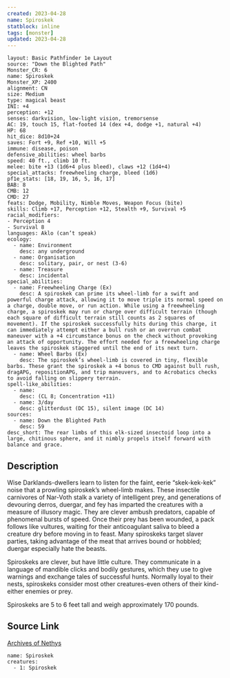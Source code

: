 ```yaml
---
created: 2023-04-28
name: Spiroskek
statblock: inline
tags: [monster]
updated: 2023-04-28
---
```

```statblock
layout: Basic Pathfinder 1e Layout
source: "Down the Blighted Path"
Monster_CR: 6
name: Spiroskek
Monster_XP: 2400
alignment: CN
size: Medium
type: magical beast
INI: +4
perception: +12
senses: darkvision, low-light vision, tremorsense
AC: 19, touch 15, flat-footed 14 (dex +4, dodge +1, natural +4)
HP: 68
hit_dice: 8d10+24
saves: Fort +9, Ref +10, Will +5
immune: disease, poison
defensive_abilities: wheel barbs
speed: 40 ft., climb 10 ft.
melee: bite +13 (1d6+4 plus bleed), claws +12 (1d4+4)
special_attacks: freewheeling charge, bleed (1d6)
pf1e_stats: [18, 19, 16, 5, 16, 17]
BAB: 8
CMB: 12
CMD: 27
feats: Dodge, Mobility, Nimble Moves, Weapon Focus (bite)
skills: Climb +17, Perception +12, Stealth +9, Survival +5
racial_modifiers:
- Perception 4
- Survival 8
languages: Aklo (can’t speak)
ecology:
  - name: Environment
    desc: any underground
  - name: Organisation
    desc: solitary, pair, or nest (3-6)
  - name: Treasure
    desc: incidental
special_abilities:
  - name: Freewheeling Charge (Ex)
    desc: A spiroskek can prime its wheel-limb for a swift and powerful charge attack, allowing it to move triple its normal speed on a charge, double move, or run action. While using a freewheeling charge, a spiroskek may run or charge over difficult terrain (though each square of difficult terrain still counts as 2 squares of movement). If the spiroskek successfully hits during this charge, it can immediately attempt either a bull rush or an overrun combat maneuver with a +4 circumstance bonus on the check without provoking an attack of opportunity. The effort needed for a freewheeling charge leaves the spiroskek staggered until the end of its next turn.
  - name: Wheel Barbs (Ex)
    desc: The spiroskek’s wheel-limb is covered in tiny, flexible barbs. These grant the spiroskek a +4 bonus to CMD against bull rush, dragAPG, repositionAPG, and trip maneuvers, and to Acrobatics checks to avoid falling on slippery terrain.
spell-like_abilities:
  - name:
    desc: (CL 8; Concentration +11)
  - name: 3/day
    desc: glitterdust (DC 15), silent image (DC 14)
sources:
  - name: Down the Blighted Path
    desc: 59
desc_short: The rear limbs of this elk-sized insectoid loop into a large, chitinous sphere, and it nimbly propels itself forward with balance and grace.
```
## Description
Wise Darklands-dwellers learn to listen for the faint, eerie “skek-kek-kek” noise that a prowling spiroskek’s wheel-limb makes. These insectile carnivores of Nar-Voth stalk a variety of intelligent prey, and generations of devouring derros, duergar, and fey has imparted the creatures with a measure of illusory magic. They are clever ambush predators, capable of phenomenal bursts of speed. Once their prey has been wounded, a pack follows like vultures, waiting for their anticoagulant saliva to bleed a creature dry before moving in to feast. Many spiroskeks target slaver parties, taking advantage of the meat that arrives bound or hobbled; duergar especially hate the beasts.

Spiroskeks are clever, but have little culture. They communicate in a language of mandible clicks and bodily gestures, which they use to give warnings and exchange tales of successful hunts. Normally loyal to their nests, spiroskeks consider most other creatures-even others of their kind-either enemies or prey.

Spiroskeks are 5 to 6 feet tall and weigh approximately 170 pounds.
## Source Link
[Archives of Nethys](https://aonprd.com/MonsterDisplay.aspx?ItemName=Spiroskek)
```encounter-table
name: Spiroskek
creatures:
  - 1: Spiroskek
```
